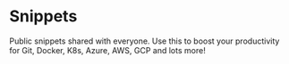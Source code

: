# Snippets
Public snippets shared with everyone. Use this to boost your productivity for Git, Docker, K8s, Azure, AWS, GCP and lots more!
